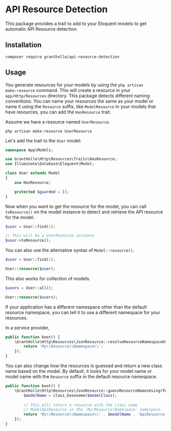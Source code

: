 # API Resource Detection

This package provides a trait to add to your Eloquent models to get automatic API Resource detection.

## Installation

```
composer require grantholle/api-resource-detection 
```

## Usage

You generate resources for your models by using the `php artisan make:resource` command. This will create a resource in your `app/Http/Resources` directory. This package detects different naming conventions. You can name your resources the same as your model or name it using the `Resource` suffix, like `ModelResource` In your models that have resources, you can add the `HasResource` trait.

Assume we have a resource named `UserResource`.

```
php artisan make:resource UserResource
```

Let's add the trait to the `User` model:

```php
namespace App\Models;

use GrantHolle\Http\Resources\Traits\HasResource;
use Illuminate\Database\Eloquent\Model;

class User extends Model
{
    use HasResource;

    protected $guarded = [];
}
```

Now when you want to get the resource for the model, you can call `toResource()` on the model instance to detect and retrieve the API resource for the model.

```php
$user = User::find(1);

// This will be a UserResource instance
$user->toResource();
```

You can also use the alternative syntax of `Model::resource()`.

```php
$user = User::find(1);

User::resource($user);
```

This also works for collection of models.

```php
$users = User::all();

User::resource($users);
```

If your application has a different namespace other than the default resource namespace, you can tell it to use a different namespace for your resources.

In a service provider,

```php
public function boot() {
    \GrantHolle\Http\Resources\JsonResource::resolveResourceNamespaceUsing(function () {
        return 'My\\Resource\\Namespace\\';
    });
}
```

You can also change how the resources is guessed and return a new class name based on the model. By default, it looks for your model name or model name with the `Resource` suffix in the default resource namespace.

```php
public function boot() {
    \GrantHolle\Http\Resources\JsonResource::guessResourceNamesUsing(function ($modelClass) {
        $modelName = class_basename($modelClass);
        
        // This will return a resource with the class name
        // ModelApiResource in the `My\Resource\Namespace` namespace.
        return 'My\\Resource\\Namespace\\' . $modelName . 'ApiResource';
    });
}
```
